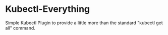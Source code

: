 # Kubectl-Everything
Simple Kubectl Plugin to provide a little more than the standard "kubectl get all" command.
